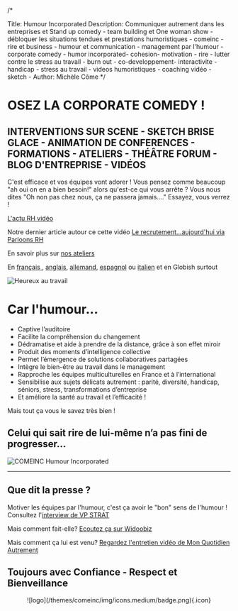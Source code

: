 /*

Title: Humour Incorporated
Description: Communiquer autrement dans les entreprises et Stand up comedy - team building et One woman show - débloquer les situations tendues et prestations humoristiques - comeinc - rire et business - humour et communication - management par l'humour - corporate comedy - humor incorporated- cohesion- motivation - rire - lutter contre le stress au travail - burn out - co-developpement- interactivite - handicap - stress au travail - videos humoristiques - coaching vidéo - sketch -
Author: Michèle Côme
*/


# OSEZ LA CORPORATE COMEDY ! #


## INTERVENTIONS SUR SCENE - SKETCH BRISE GLACE - ANIMATION DE CONFERENCES - FORMATIONS - ATELIERS 	- THÉÂTRE FORUM - BLOG D'ENTREPRISE - VIDÉOS  ##



C'est efficace et vos équipes vont adorer ! Vous pensez comme beaucoup "ah oui on en a bien besoin!" alors qu'est-ce qui vous arrête ? Vous nous dites "Oh non pas chez nous, ça ne passera jamais...."
Essayez, vous verrez !

[L'actu RH vidéo](https://www.youtube.com/watch?v=Dq-LTRpCJs4)

Notre dernier article autour ce cette vidéo [Le recrutement...aujourd'hui via Parloons RH](http://www.parlonsrh.com/qui-sengage-dans-un-recrutement-les-deux-parties-enfin/)

En savoir plus sur [nos ateliers](ateliers)

En [français ](pdf/fr/comeinc-humour-incorporated.pdf), [anglais](pdf/en/comeinc-anglais.pdf), [allemand](pdf/de/comeinc-allemand.pdf), [espagnol](pdf/es/comeinc-espagnol.pdf) ou [italien](pdf/it/comeinc-italiano.pdf) et en Globish surtout


![Heureux au travail](http://i.imgur.com/Ro3zsIO.gif)

#  Car l'humour...


- Captive l’auditoire
- Facilite la compréhension du changement
- Dédramatise et aide à prendre de la distance, grâce à son effet miroir
- Produit des moments d’intelligence collective
- Permet l’émergence de solutions collaboratives partagées
- Intègre le bien-être au travail dans le management
- Rapproche les équipes multiculturelles en France et à l’international
- Sensibilise aux sujets délicats autrement : parité, diversité, handicap, séniors, stress, transformations d’entreprise
- Et améliore la santé au travail et l’efficacité !


Mais tout ça vous le savez très bien !

## Celui qui sait rire de lui-même n’a pas fini de progresser…



![COMEINC Humour Incorporated](http://i.imgur.com/NNzZPAh.jpg)








----------

## Que dit la presse ?
Motiver les équipes par l'humour, c'est ça avoir le "bon" sens de l'humour ! 
Consultez l'[interview de VP STRAT](http://vpstrat.unblog.fr/2012/09/12/la-communication-de-professions-a-contenus-complexes-se-doit-elle-d%E2%80%99etre-toujours-serieuse/)

Mais comment fait-elle? [Ecoutez ça sur Widoobiz](http://www.widoobiz.com/j-entreprends-comme-je-suis/insolent-insolite/elle-fait-de-la-communication-interne-par-le-rire/28994)

Mais comment ça lui est venu? [Regardez l'entretien vidéo de Mon Quotidien Autrement](http://www.monquotidienautrement.com/travail/rire-au-boulot-ce-nest-pas-s-rieux "Rire au boulot? Ce n'est pas sérieux!")

## Toujours avec Confiance - Respect et Bienveillance

<center>
    ![logo](/themes/comeinc/img/icons.medium/badge.png){.icon}
</center>
